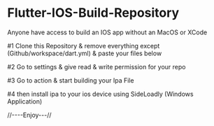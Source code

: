 # Flutter-IOS-Build-Repository
Anyone have access to build an IOS app without an MacOS or XCode 

#1 Clone this Repository & remove everything except (Github/workspace/dart.yml) & paste your files below

#2 Go to settings & give read & write permission for your repo

#3 Go to action  & start building your Ipa File

#4 then install ipa to your ios device using SideLoadly (Windows Application)

//----Enjoy---//
